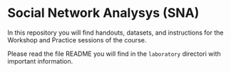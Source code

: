 # Social Network Analysys (SNA)

In this repository you will find handouts, datasets, and instructions for the Workshop and Practice sessions of the course.

Please read the file README you will find in the `laboratory` directori with important information.

